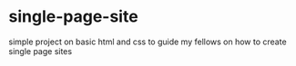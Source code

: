 # single-page-site
simple project on basic html and css to guide my fellows on how to create single page sites
